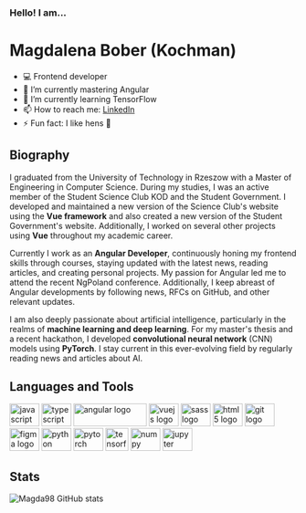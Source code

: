 ### Hello! I am...
# Magdalena Bober (Kochman)

- 💻 Frontend developer 
- 🌱 I’m currently mastering Angular
- 🔭 I’m currently learning TensorFlow
- 📫 How to reach me: [LinkedIn](https://linkedin.com/in/magdalena-bober)
- ⚡ Fun fact: I like hens 🐓

## Biography
I graduated from the University of Technology in Rzeszow with a Master of Engineering in Computer Science. During my studies, I was an active member of the Student Science Club KOD and the Student Government. I developed and maintained a new version of the Science Club's website using the **Vue framework** and also created a new version of the Student Government's website. Additionally, I worked on several other projects using **Vue** throughout my academic career.

Currently I work as an **Angular Developer**, continuously honing my frontend skills through courses, staying updated with the latest news, reading articles, and creating personal projects. My passion for Angular led me to attend the recent NgPoland conference. Additionally, I keep abreast of Angular developments by following news, RFCs on GitHub, and other relevant updates.

I am also deeply passionate about artificial intelligence, particularly in the realms of **machine learning and deep learning**. For my master's thesis and a recent hackathon, I developed **convolutional neural network** (CNN) models using **PyTorch**. I stay current in this ever-evolving field by regularly reading news and articles about AI.

## Languages and Tools  
<div align="left">
  <img src="https://cdn.jsdelivr.net/gh/devicons/devicon/icons/javascript/javascript-original.svg" height="40" width="52" alt="javascript logo"  />
  <img src="https://cdn.jsdelivr.net/gh/devicons/devicon/icons/typescript/typescript-original.svg" height="40" width="52" alt="typescript logo" />
  <img src="https://angular.dev/assets/images/press-kit/angular_wordmark_gradient.png" height="40" width="128" alt="angular logo"  />
  <img src="https://cdn.jsdelivr.net/gh/devicons/devicon/icons/vuejs/vuejs-original.svg" height="40" width="52" alt="vuejs logo"  />
  <img src="https://cdn.jsdelivr.net/gh/devicons/devicon/icons/sass/sass-original.svg" height="40" width="52" alt="sass logo"  />
  <img src="https://cdn.jsdelivr.net/gh/devicons/devicon/icons/html5/html5-original.svg" height="40" width="52" alt="html5 logo"  />
  <img src="https://cdn.jsdelivr.net/gh/devicons/devicon/icons/git/git-original.svg" height="40" width="52" alt="git logo"  />
  <img src="https://cdn.jsdelivr.net/gh/devicons/devicon/icons/figma/figma-original.svg" height="40" width="52" alt="figma logo"  />
  <img src="https://cdn.jsdelivr.net/gh/devicons/devicon/icons/python/python-original.svg" height="40" width="52" alt="python logo"  />
  <img src="https://pytorch.org/assets/images/logo-icon.svg" height="40" width="52" alt="pytorch logo"  />
  <img src="https://upload.wikimedia.org/wikipedia/commons/thumb/2/2d/Tensorflow_logo.svg/115px-Tensorflow_logo.svg.png" height="40" width="40" alt="tensorflow logo"  />
  <img src="https://cdn.jsdelivr.net/gh/devicons/devicon/icons/numpy/numpy-original.svg" height="40" width="52" alt="numpy logo"  />
  <img src="https://cdn.jsdelivr.net/gh/devicons/devicon/icons/jupyter/jupyter-original.svg" height="40" width="52" alt="jupyter logo"  />
</div>

## Stats

![Magda98 GitHub stats](https://github-readme-stats.vercel.app/api?username=magda98&count_private=true&theme=tokyonight)

<!--
**Magda98/Magda98** is a ✨ _special_ ✨ repository because its `README.md` (this file) appears on your GitHub profile.

Here are some ideas to get you started:

- 🔭 I’m currently working on ...
- 🌱 I’m currently learning ...
- 👯 I’m looking to collaborate on ...
- 🤔 I’m looking for help with ...
- 💬 Ask me about ...
- 📫 How to reach me: ...
- ⚡ Fun fact: ...
-->
